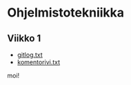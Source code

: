 # Ohjelmistotekniikka

## Viikko 1

* [gitlog.txt](https://github.com/villeheikkila/ot-harjoitustyo/blob/master/laskarit/viikko1/komentorivi.txt)
* [komentorivi.txt](https://github.com/villeheikkila/ot-harjoitustyo/blob/master/laskarit/viikko1/gitlog.txt)

moi!